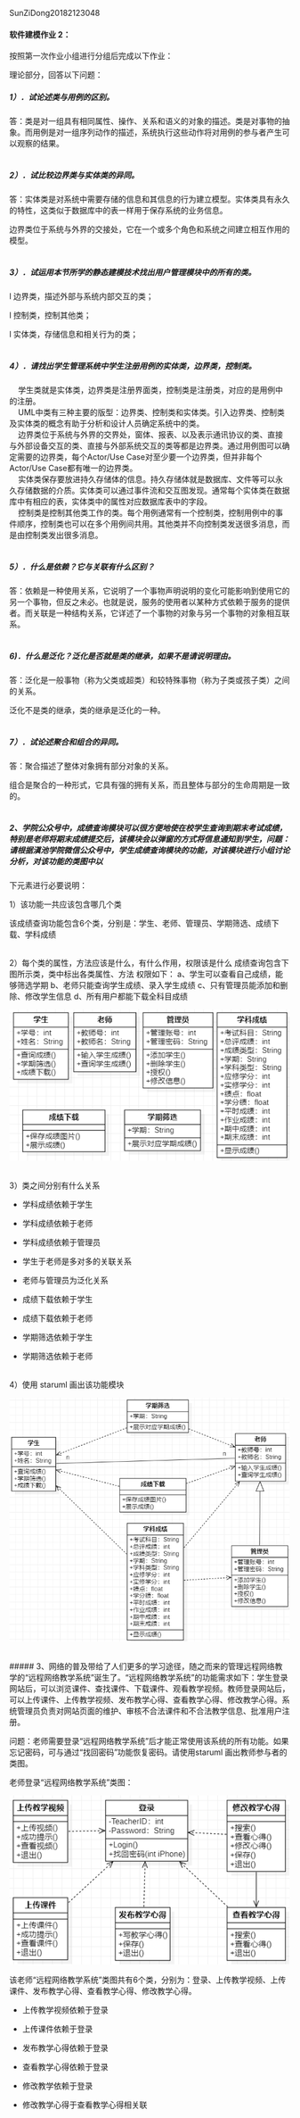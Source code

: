 SunZiDong20182123048


####  软件建模作业 2：

按照第一次作业小组进行分组后完成以下作业：

理论部分，回答以下问题：

##### 1）．试论述类与用例的区别。

答：类是对一组具有相同属性、操作、关系和语义的对象的描述。类是对事物的抽象。而用例是对一组序列动作的描述，系统执行这些动作将对用例的参与者产生可以观察的结果。</br></br>

 

##### 2）．试比较边界类与实体类的异同。

答：实体类是对系统中需要存储的信息和其信息的行为建立模型。实体类具有永久的特性，这类似于数据库中的表一样用于保存系统的业务信息。

边界类位于系统与外界的交接处，它在一个或多个角色和系统之间建立相互作用的模型。<br><br>



##### 3）．试运用本节所学的静态建模技术找出用户管理模块中的所有的类。

l 边界类，描述外部与系统内部交互的类；

l 控制类，控制其他类；

l 实体类，存储信息和相关行为的类；<br><br>

 

##### 4）．请找出学生管理系统中学生注册用例的实体类，边界类，控制类。

&nbsp;&nbsp;&nbsp;&nbsp;学生类就是实体类，边界类是注册界面类，控制类是注册类，对应的是用例中的注册。<br>
&nbsp;&nbsp;&nbsp;&nbsp;UML中类有三种主要的版型：边界类、控制类和实体类。引入边界类、控制类及实体类的概念有助于分析和设计人员确定系统中的类。<br>
&nbsp;&nbsp;&nbsp;&nbsp;边界类位于系统与外界的交界处，窗体、报表、以及表示通讯协议的类、直接与外部设备交互的类、直接与外部系统交互的类等都是边界类。通过用例图可以确定需要的边界类，每个Actor/Use Case对至少要一个边界类，但并非每个Actor/Use Case都有唯一的边界类。<br>
&nbsp;&nbsp;&nbsp;&nbsp;实体类保存要放进持久存储体的信息。持久存储体就是数据库、文件等可以永久存储数据的介质。实体类可以通过事件流和交互图发现。通常每个实体类在数据库中有相应的表，实体类中的属性对应数据库表中的字段。<br>
&nbsp;&nbsp;&nbsp;&nbsp;控制类是控制其他类工作的类。每个用例通常有一个控制类，控制用例中的事件顺序，控制类也可以在多个用例间共用。其他类并不向控制类发送很多消息，而是由控制类发出很多消息。<br><br>

##### 5）．什么是依赖？它与关联有什么区别？

答：依赖是一种使用关系，它说明了一个事物声明说明的变化可能影响到使用它的另一个事物，但反之未必。也就是说，服务的使用者以某种方式依赖于服务的提供者。而关联是一种结构关系，它详述了一个事物的对象与另一个事物的对象相互联系。<br><br>

 

##### 6)．什么是泛化？泛化是否就是类的继承，如果不是请说明理由。

答：泛化是一般事物（称为父类或超类）和较特殊事物（称为子类或孩子类）之间的关系。

泛化不是类的继承，类的继承是泛化的一种。<br><br>

 

##### 7）．试论述聚合和组合的异同。

答：聚合描述了整体对象拥有部分对象的关系。

组合是聚合的一种形式，它具有强的拥有关系，而且整体与部分的生命周期是一致的。<br><br>

 

##### 2、学院公众号中，成绩查询模块可以很方便地使在校学生查询到期末考试成绩，特别是老师将期末成绩提交后，该模块会以弹窗的方式将信息通知到学生，问题：请根据滇池学院微信公众号中，学生成绩查询模块的功能，对该模块进行小组讨论分析，对该功能的类图中以

下元素进行必要说明：

1）该功能一共应该包含哪几个类

该成绩查询功能包含6个类，分别是：学生、老师、管理员、学期筛选、成绩下载、学科成绩<br><br>

 

2）每个类的属性，方法应该是什么，有什么作用，权限该是什么
      成绩查询包含下图所示类，类中标出各类属性、方法
      权限如下：
          a、学生可以查看自己成绩，能够筛选学期
          b、老师只能查询学生成绩、录入学生成绩
          c、只有管理员能添加和删除、修改学生信息
          d、所有用户都能下载全科目成绩

![成绩查询包含类](https://github.com/SZD1030/SunZiDong20182123048.github.io/blob/main/%E6%88%90%E7%BB%A9%E6%9F%A5%E8%AF%A2%E7%B1%BB.png)


<br>
3）类之间分别有什么关系

- 学科成绩依赖于学生

- 学科成绩依赖于老师

- 学科成绩依赖于管理员

- 学生于老师是多对多的关联关系

- 老师与管理员为泛化关系

- 成绩下载依赖于学生

- 成绩下载依赖于老师

- 学期筛选依赖于学生
- 学期筛选依赖于老师

 
<br>
4）使用 staruml 画出该功能模块

![成绩查询](https://github.com/SZD1030/SunZiDong20182123048.github.io/blob/main/%E6%88%90%E7%BB%A9%E6%9F%A5%E8%AF%A2.png)

 
<br>
##### 3、网络的普及带给了人们更多的学习途径，随之而来的管理远程网络教学的“远程网络教学系统”诞生了。“远程网络教学系统”的功能需求如下：学生登录网站后，可以浏览课件、查找课件、下载课件、观看教学视频。教师登录网站后，可以上传课件、上传教学视频、发布教学心得、查看教学心得、修改教学心得。系统管理员负责对网站页面的维护、审核不合法课件和不合法教学信息、批准用户注册。

问题：老师需要登录“远程网络教学系统”后才能正常使用该系统的所有功能。如果忘记密码，可与通过“找回密码”功能恢复密码。请使用staruml 画出教师参与者的类图。

老师登录“远程网络教学系统”类图：

![远程教学](https://github.com/SZD1030/SunZiDong20182123048.github.io/blob/main/%E8%BF%9C%E7%A8%8B%E6%95%99%E5%AD%A6.png)

该老师“远程网络教学系统”类图共有6个类，分别为：登录、上传教学视频、上传课件、发布教学心得、查看教学心得、修改教学心得。

- 上传教学视频依赖于登录

- 上传课件依赖于登录

- 发布教学心得依赖于登录

- 查看教学心得依赖于登录

- 修改教学依赖于登录

- 修改教学心得于查看教学心得相关联

